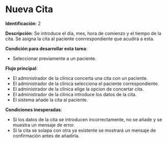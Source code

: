 # Nueva Cita

**Identificación**: 2

**Descripción**: Se introduce el día, mes, hora de comienzo y el tiempo de la cita. Se asigna la cita al paciente conrrespondiente que acudirá a esta.

**Condición para desarrollar esta tarea**:

* Seleccionar previamente a un paciente.

**Flujo principal**:

* El administrador de la clínica concerta una cita con un paciente.
* El administrador de la clínica selecciona el paciente correspondiente.
* El administrador de la clínica elige la opcion de concertar cita.
* El administrador de la clínica introduce los datos de la cita.
* El sistema añade la cita al paciente.

**Condiciones inesperadas**:

* Si los datos de la cita se introducen incorrectamente, no se añade y se muestra un mensaje de error.
* Si la cita se solapa con otra ya existente se mostrará un mensaje de confirmación antes de añadirla.
